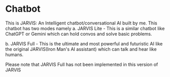 # Chatbot
This is JARVIS:
An Intelligent chatbot/conversational AI built by me.
This chatbot has two modes namely
a. JARVIS Lite - This is a similar chatbot like ChatGPT or Gemini which can hold convos and solve basic problems.

b. JARVIS Full - This is the ultimate and most powerful and futuristic AI like the original JARVIS(Iron Man's AI assistant) which can talk and hear like humans.

Please note that JARVIS Full has not been implemented in this version of JARVIS
